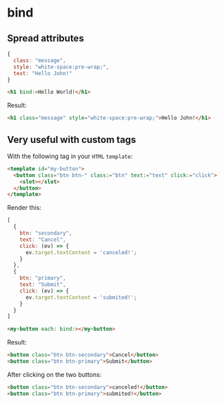 # bind 
## Spread attributes
```js
{
  class: "message",
  style: "white-space:pre-wrap;",
  text: "Hello John!"
}
```
```html
<h1 bind:>Hello World!</h1>
```
Result:
```html
<h1 class="message" style="white-space:pre-wrap;">Hello John!</h1>
```

## Very useful with custom tags
With the following tag in your `HTML` `template`: 
```html
<template id="my-button">
  <button class="btn btn-" class:="btn" text:="text" click:="click">
    <slot></slot>
  </button>
</template>
```
Render this:
```js
[
  {
    btn: "secondary",
    text: "Cancel",
    click: (ev) => {
      ev.target.textContent = 'canceled!';
    }
  },
  {
    btn: "primary",
    text: "Submit",
    click: (ev) => {
      ev.target.textContent = 'submited!';
    }
  }
]
```
```html
<my-button each: bind:></my-button>
```
Result:
```html
<button class="btn btn-secondary">Cancel</button>
<button class="btn btn-primary">Submit</button>
```
After clicking on the two buttons:
```html
<button class="btn btn-secondary">canceled!</button>
<button class="btn btn-primary">submited!</button>
```
